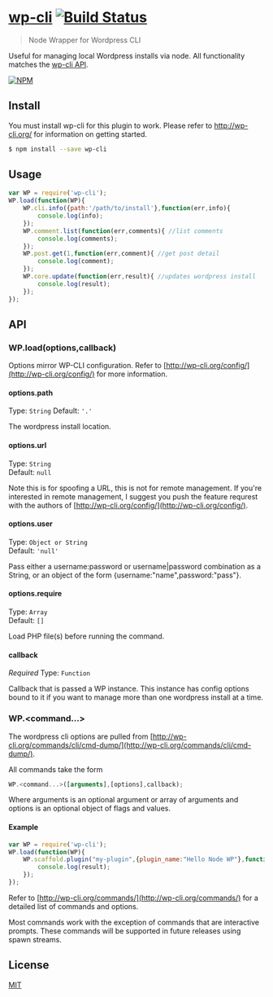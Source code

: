 # [wp-cli](http://wp-cli.org/) [![Build Status](https://travis-ci.org/gtg092x/.svg?branch=master)](https://travis-ci.org/gtg092x/gulp-sftp)

> Node Wrapper for Wordpress CLI

Useful for managing local Wordpress installs via node. All functionality matches the [wp-cli API](http://wp-cli.org/commands/).  

[![NPM](https://nodei.co/npm/wp-cli.png?downloads=true&stars=true)](https://nodei.co/npm/wp-cli/)

## Install

You must install wp-cli for this plugin to work. Please refer to http://wp-cli.org/ for information on getting started. 

```bash
$ npm install --save wp-cli
```


## Usage

```js
var WP = require('wp-cli');
WP.load(function(WP){	
	WP.cli.info({path:'/path/to/install'},function(err,info){
		console.log(info);
	});		
	WP.comment.list(function(err,comments){ //list comments
		console.log(comments);
	});	
	WP.post.get(1,function(err,comment){ //get post detail
		console.log(comment);
	});	
	WP.core.update(function(err,result){ //updates wordpress install
		console.log(result);
	});	
});
```


## API

### WP.load(options,callback)

Options mirror WP-CLI configuration. Refer to [http://wp-cli.org/config/](http://wp-cli.org/config/) for more information.

#### options.path
  
Type: `String`
Default: `'.'`

The wordpress install location.

#### options.url

Type: `String`  
Default: `null`

Note this is for spoofing a URL, this is not for remote management. If you're interested in remote management, I suggest you push the feature requrest with the authors of [http://wp-cli.org/config/](http://wp-cli.org/config/).

#### options.user

Type: `Object or String`  
Default: `'null'`

Pass either a username:password or username|password combination as a String, or an object of the form {username:"name",password:"pass"}. 

#### options.require

Type: `Array`  
Default: `[]`

Load PHP file(s) before running the command.  


#### callback

*Required*
Type: `Function`

Callback that is passed a WP instance. This instance has config options bound to it if you want to manage more than one wordpress install at a time.  


### WP.<command...>

The wordpress cli options are pulled from [http://wp-cli.org/commands/cli/cmd-dump/](http://wp-cli.org/commands/cli/cmd-dump/). 

All commands take the form 

```js
WP.<command...>([arguments],[options],callback);
```

Where arguments is an optional argument or array of arguments and options is an optional object of flags and values.

#### Example

```js
var WP = require('wp-cli');
WP.load(function(WP){	
	WP.scaffold.plugin("my-plugin",{plugin_name:"Hello Node WP"},function(err,result){ // creates a new plugin
		console.log(result);
	});	
});
```

Refer to [http://wp-cli.org/commands/](http://wp-cli.org/commands/) for a detailed list of commands and options.

Most commands work with the exception of commands that are interactive prompts. These commands will be supported in future releases using spawn streams.

## License

[MIT](http://opensource.org/licenses/MIT)